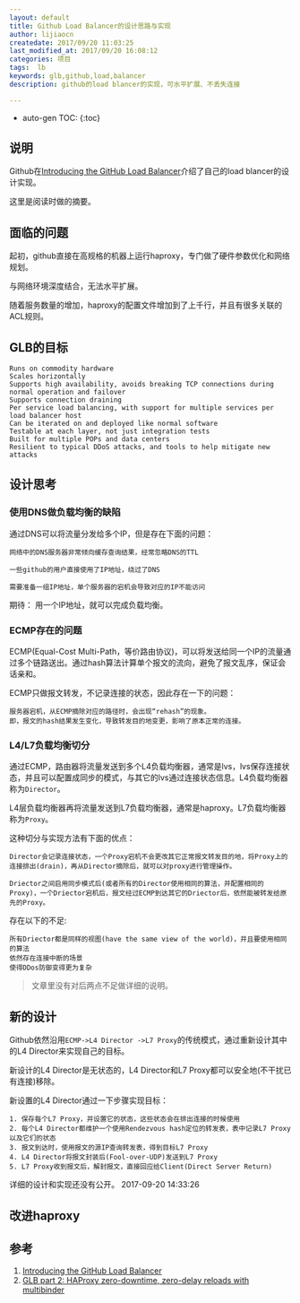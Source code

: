 ```yaml
---
layout: default
title: Github Load Balancer的设计思路与实现
author: lijiaocn
createdate: 2017/09/20 11:03:25
last_modified_at: 2017/09/20 16:08:12
categories: 项目
tags:  lb
keywords: glb,github,load,balancer
description: github的load blancer的实现，可水平扩展、不丢失连接

---
```


* auto-gen TOC:
{:toc}

## 说明 

Github在[Introducing the GitHub Load Balancer][1]介绍了自己的load blancer的设计实现。

这里是阅读时做的摘要。

## 面临的问题

起初，github直接在高规格的机器上运行haproxy，专门做了硬件参数优化和网络规划。

与网络环境深度结合，无法水平扩展。

随着服务数量的增加，haproxy的配置文件增加到了上千行，并且有很多关联的ACL规则。

## GLB的目标

	Runs on commodity hardware
	Scales horizontally
	Supports high availability, avoids breaking TCP connections during normal operation and failover
	Supports connection draining
	Per service load balancing, with support for multiple services per load balancer host
	Can be iterated on and deployed like normal software
	Testable at each layer, not just integration tests
	Built for multiple POPs and data centers
	Resilient to typical DDoS attacks, and tools to help mitigate new attacks

## 设计思考

### 使用DNS做负载均衡的缺陷

通过DNS可以将流量分发给多个IP，但是存在下面的问题：

	网络中的DNS服务器非常倾向缓存查询结果，经常忽略DNS的TTL
	
	一些github的用户直接使用了IP地址，绕过了DNS
	
	需要准备一组IP地址，单个服务器的宕机会导致对应的IP不能访问

期待： 用一个IP地址，就可以完成负载均衡。

### ECMP存在的问题

ECMP(Equal-Cost Multi-Path，等价路由协议)，可以将发送给同一个IP的流量通过多个链路送出。通过hash算法计算单个报文的流向，避免了报文乱序，保证会话亲和。

ECMP只做报文转发，不记录连接的状态，因此存在一下的问题：

	服务器宕机，从ECMP摘除对应的路径时，会出现“rehash”的现象。
	即，报文的hash结果发生变化，导致转发目的地变更，影响了原本正常的连接。

### L4/L7负载均衡切分

通过ECMP，路由器将流量发送到多个L4负载均衡器，通常是lvs，lvs保存连接状态，并且可以配置成同步的模式，与其它的lvs通过连接状态信息。L4负载均衡器称为`Director`。

L4层负载均衡器再将流量发送到L7负载均衡器，通常是haproxy。L7负载均衡器称为`Proxy`。

这种切分与实现方法有下面的优点：

	Director会记录连接状态，一个Proxy宕机不会更改其它正常报文转发目的地，将Proxy上的连接排出(drain)，再从Director摘除后，就可以对proxy进行管理操作。
	
	Driector之间启用同步模式后(或者所有的Director使用相同的算法，并配置相同的Proxy)，一个Driector宕机后，报文经过ECMP到达其它的Driector后，依然能被转发给原先的Proxy。

存在以下的不足:

	所有Driector都是同样的视图(have the same view of the world)，并且要使用相同的算法
	依然存在连接中断的场景
	使得DDos防御变得更为复杂

>文章里没有对后两点不足做详细的说明。

## 新的设计

Github依然沿用`ECMP->L4 Director ->L7 Proxy`的传统模式，通过重新设计其中的L4 Director来实现自己的目标。

新设计的L4 Director是无状态的，L4 Director和L7 Proxy都可以安全地(不干扰已有连接)移除。

新设置的L4 Director通过一下步骤实现目标：

	1. 保存每个L7 Proxy，并设置它的状态，这些状态会在排出连接的时候使用
	2. 每个L4 Director都维护一个使用Rendezvous hash定位的转发表，表中记录L7 Proxy以及它们的状态
	3. 报文到达时，使用报文的源IP查询转发表，得到目标L7 Proxy
	4. L4 Director将报文封装后(Fool-over-UDP)发送到L7 Proxy
	5. L7 Proxy收到报文后，解封报文，直接回应给Client(Direct Server Return)

详细的设计和实现还没有公开。 2017-09-20 14:33:26

## 改进haproxy



## 参考

1. [Introducing the GitHub Load Balancer][1]
2. [GLB part 2: HAProxy zero-downtime, zero-delay reloads with multibinder][2]

[1]: https://githubengineering.com/introducing-glb/ "Introducing the GitHub Load Balancer"
[2]: https://githubengineering.com/glb-part-2-haproxy-zero-downtime-zero-delay-reloads-with-multibinder/ "GLB part 2: HAProxy zero-downtime, zero-delay reloads with multibinder"
